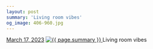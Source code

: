 ```yaml
---
layout: post
summary: 'Living room vibes'
og_image: 406-960.jpg
---
```


<p>
  <time>
    <a href="/406">March 17, 2023</a>
  </time>
  <a href="/406">
    <img src="{{ site.assets_url }}/406-480.jpg" srcset="{{ site.assets_url }}/406-240.jpg 240w, {{ site.assets_url }}/406-480.jpg 480w, {{ site.assets_url }}/406-720.jpg 720w, {{ site.assets_url }}/406-960.jpg 960w" sizes="(min-width: 700px) 50vw, calc(100vw - 2rem)" alt="{{ page.summary }}" />
  </a>
  <span>Living room vibes</span>
</p>
